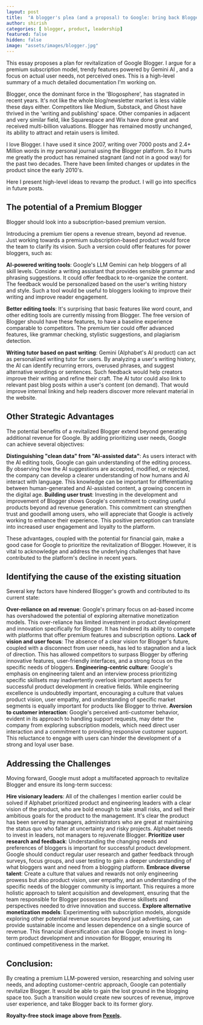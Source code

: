 ```yaml
---
layout: post
title:  "A blogger's plea (and a proposal) to Google: bring back Blogger!"
author: shirish
categories: [ blogger, product, leadership]
featured: false
hidden: false
image: "assets/images/blogger.jpg"
---
```

This essay proposes a plan for revitalization of Google Blogger. I argue for a premium subscription model, trendy features powered by Gemini AI , and a focus on actual user needs, not perceived ones. This is a high-level summary of a much detailed documentation I'm working on.

Blogger, once the dominant force in the 'Blogosphere', has stagnated in recent years. It's not like the whole blog/newsletter market is less viable these days either. Competitors like Medium, Substack, and Ghost have thrived in the 'writing and publishing' space. Other companies in adjacent and very similar field, like Squarespace and Wix have done great and received multi-billion valuations. Blogger has remained mostly unchanged, its ability to attract and retain users is limited. 

I love Blogger. I have used it since 2007, writing over 7000 posts and 2.4+ Million words in my personal journal using the Blogger platform. So it hurts me greatly the product has remained stagnant (and not in a good way) for the past two decades. There have been limited changes or updates in the product since the early 2010's.

Here I present high-level ideas to revamp the product. I will go into specifics in future posts.

## The potential of a Premium Blogger

Blogger should look into a subscription-based premium version.

Introducing a premium tier opens a revenue stream, beyond ad revenue. Just working towards a premium subscription-based product would force the team to clarify its vision. Such a version could offer features for power bloggers, such as:

__AI-powered writing tools__: Google's LLM Gemini can help bloggers of all skill levels. Consider a writing assistant that provides sensible grammar and phrasing suggestions. It could offer feedback to re-organize the content. The feedback would be personalized based on the user's writing history and style. Such a tool would be useful to bloggers looking to improve their writing and improve reader engagement.

__Better editing tools__: It's surprising that basic features like word count, and other editing tools are currently missing from Blogger. The free version of Blogger should have these features, to have a baseline experience comparable to competitors. The premium tier could offer advanced features, like grammar checking, stylistic suggestions, and plagiarism detection.

__Writing tutor based on past writing__: Gemini (Alphabet's AI product) can act as personalized writing tutor for users. By analyzing a user's writing history, the AI can identify recurring errors, overused phrases, and suggest alternative wordings or sentences. Such feedback would help creators improve their writing and refine their craft. The AI tutor could also link to relevant past blog posts within a user's content (on demand). That would improve internal linking and help readers discover more relevant material in the website.

## Other Strategic Advantages

The potential benefits of a revitalized Blogger extend beyond generating additional revenue for Google. By adding  prioritizing user needs, Google can achieve several objectives:

__Distinguishing "clean data" from "AI-assisted data"__: As users interact with the AI editing tools, Google can gain understanding of the editing process. By observing how the AI suggestions are accepted, modified, or rejected, the company can develop a clearer understanding of how humans and AI interact with language. This knowledge can be important for differentiating between human-generated and AI-assisted content, a growing concern in the digital age.
__Building user trust__: Investing in the development and improvement of Blogger shows Google's commitment to creating useful products beyond ad revenue generation. This commitment can strengthen trust and goodwill among users, who will appreciate that Google is actively working to enhance their experience. This positive perception can translate into increased user engagement and loyalty to the platform.

These advantages, coupled with the potential for financial gain, make a good case for Google to prioritize the revitalization of Blogger. However, it is vital to acknowledge and address the underlying challenges that have contributed to the platform's decline in recent years.

## Identifying the cause of the existing situation

Several key factors have hindered Blogger's growth and contributed to its current state:

__Over-reliance on ad revenue__: Google's primary focus on ad-based income has overshadowed the potential of exploring alternative monetization models. This over-reliance has limited investment in product development and innovation specifically for Blogger. It has hindered its ability to compete with platforms that offer premium features and subscription options.
__Lack of vision and user focus__: The absence of a clear vision for Blogger's future, coupled with a disconnect from user needs, has led to stagnation and a lack of direction. This has allowed competitors to surpass Blogger by offering innovative features, user-friendly interfaces, and a strong focus on the specific needs of bloggers.
__Engineering-centric culture__: Google's emphasis on engineering talent and an interview process prioritizing specific skillsets may inadvertently overlook important aspects for successful product development in creative fields. While engineering excellence is undoubtedly important, encouraging a culture that values product vision, user empathy, and understanding of specific market segments is equally important for products like Blogger to thrive.
__Aversion to customer interaction__: Google's perceived anti-customer behavior, evident in its approach to handling support requests, may deter the company from exploring subscription models, which  need direct user interaction and a commitment to providing responsive customer support. This reluctance to engage with users can hinder the development of a strong and loyal user base.

## Addressing the Challenges

Moving forward, Google must adopt a multifaceted approach to revitalize Blogger and ensure its long-term success:

__Hire visionary leaders__: All of the challenges I mention earlier could be solved if Alphabet prioritized product and engineering leaders with a clear vision of the product, who are bold enough to take small risks, and sell their ambitious goals for the product to the management. It's  clear the product has been served by managers, administrators who are great at maintaining the status quo who falter at uncertainty and risky projects. Alphabet needs to invest in leaders, not managers to rejuvenate Blogger.
__Prioritize user research and feedback__: Understanding the changing needs and preferences of bloggers is important for successful product development. Google should conduct regular user research and gather feedback through surveys, focus groups, and user testing to gain a deeper understanding of what bloggers want and need from a blogging platform.
__Embrace diverse talent__: Create a culture that values and rewards not only engineering prowess but also product vision, user empathy, and an understanding of the specific needs of the blogger community is important. This requires a more holistic approach to talent acquisition and development, ensuring that the team responsible for Blogger possesses the diverse skillsets and perspectives needed to drive innovation and success.
__Explore alternative monetization models__: Experimenting with subscription models, alongside exploring other potential revenue sources beyond just advertising, can provide sustainable income and lessen dependence on a single source of revenue. This financial diversification can allow Google to invest in long-term product development and innovation for Blogger, ensuring its continued competitiveness in the market.

## Conclusion:

By creating a premium LLM-powered version, researching and solving user needs, and adopting customer-centric approach, Google can potentially revitalize Blogger. It would be able to gain the lost ground in the blogging space too. Such a transition would create new sources of revenue, improve user experience, and take Blogger back to its former glory.

__Royalty-free stock image above from [Pexels](https://www.pexels.com/).__